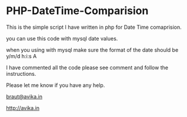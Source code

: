 PHP-DateTime-Comparision
========================

This is the simple script I have written in php for Date Time comaprision.

you can use this code  with mysql date values.

when you using with mysql make sure the format of the date should be y/m/d h:i:s A

I have commented all the code please see comment and follow the instructions.

Please let me know if you have any help.

braut@avika.in

http://avika.in

